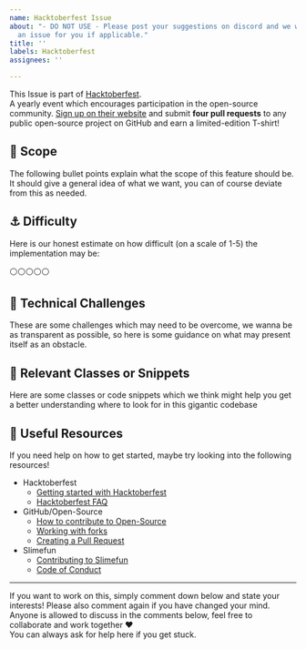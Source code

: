 ```yaml
---
name: Hacktoberfest Issue
about: "- DO NOT USE - Please post your suggestions on discord and we will create
  an issue for you if applicable."
title: ''
labels: Hacktoberfest
assignees: ''

---
```


<!-- READ ME FIRST -->
<!-- If you wanna submit an idea for Hacktoberfest, please go to our discord server -->
<!-- And post your ideas there, this issue format is only for internal purposes only. -->
<!-- If we like your idea, we will happily convert it into an actual issue. -->

This Issue is part of [Hacktoberfest](https://hacktoberfest.digitalocean.com/).<br>
A yearly event which encourages participation in the open-source community. [Sign up on their website](https://hacktoberfest.digitalocean.com/) and submit **four pull requests** to any public open-source project on GitHub and earn a limited-edition T-shirt!

## :mag_right: Scope
The following bullet points explain what the scope of this feature should be.
It should give a general idea of what we want, you can of course deviate from this as needed.
<!-- Please list the scope using bullet points below -->


## :anchor: Difficulty
Here is our honest estimate on how difficult (on a scale of 1-5) the implementation may be:
<!-- Please rate on a scale of 1-5 -->
<!-- white_cirlce = empty; large_blue_circle = filled out -->
:white_circle::white_circle::white_circle::white_circle::white_circle:

## :construction: Technical Challenges
These are some challenges which may need to be overcome, we wanna be as transparent as possible, so here is some guidance on what may present itself as an obstacle.
<!-- Please list possible obstacles as bullet points below -->


## :memo: Relevant Classes or Snippets
Here are some classes or code snippets which we think might help you get a better understanding where to look for in this gigantic codebase
<!-- Please list relevant classes or snippets below and include a link! -->


## :book: Useful Resources
If you need help on how to get started, maybe try looking into the following resources!
<!-- List helpful resources below -->
* Hacktoberfest
    * [Getting started with Hacktoberfest](https://hacktoberfest.digitalocean.com/details#get-started)
    * [Hacktoberfest FAQ](https://hacktoberfest.digitalocean.com/faq)
* GitHub/Open-Source
    * [How to contribute to Open-Source](https://opensource.guide/how-to-contribute/)
    * [Working with forks](https://docs.github.com/en/github/collaborating-with-issues-and-pull-requests/working-with-forks)
    * [Creating a Pull Request](https://docs.github.com/en/github/collaborating-with-issues-and-pull-requests/creating-a-pull-request-from-a-fork)
* Slimefun
    * [Contributing to Slimefun](https://github.com/Slimefun/Slimefun4/blob/master/.github/CONTRIBUTING.md)
    * [Code of Conduct](https://github.com/Slimefun/Slimefun4/blob/master/.github/CODE_OF_CONDUCT.md)

<hr>

If you want to work on this, simply comment down below and state your interests! Please also comment again if you have changed your mind. Anyone is allowed to discuss in the comments below, feel free to collaborate and work together :heart: <br>
You can always ask for help here if you get stuck.
